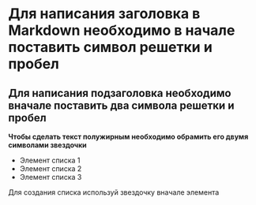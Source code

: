# Для написания заголовка в Markdown необходимо в начале поставить символ решетки и пробел

## Для написания подзаголовка необходимо вначале поставить два символа решетки и пробел

**Чтобы сделать текст полужирным необходимо обрамить его двумя символами звездочки**

* Элемент списка 1
* Элемент списка 2
* Элемент списка 3

Для создания списка используй звездочку вначале элемента
